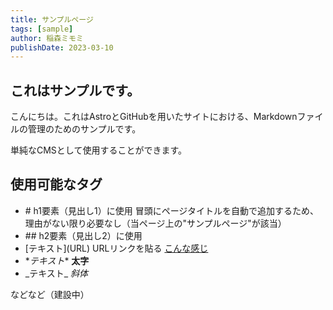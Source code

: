 ```yaml
---
title: サンプルページ
tags: [sample]
author: 稲森ミモミ
publishDate: 2023-03-10
---
```


## これはサンプルです。

こんにちは。これはAstroとGitHubを用いたサイトにおける、Markdownファイルの管理のためのサンプルです。

単純なCMSとして使用することができます。

## 使用可能なタグ

- \#   h1要素（見出し1）に使用 冒頭にページタイトルを自動で追加するため、理由がない限り必要なし（当ページ上の"サンプルページ"が該当）
- \##  h2要素（見出し2）に使用
- \[テキスト](URL) URLリンクを貼る [こんな感じ](/)
- \**テキスト** **太字**
- \_テキスト_ _斜体_

などなど（建設中）